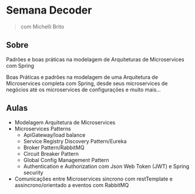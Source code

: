 # Semana Decoder

> com Michelli Brito

## Sobre

Padrões e boas práticas na modelagem de Arquiteturas de Microservices com Spring

Boas Práticas e padrões na modelagem de uma Arquitetura de Microservices completa com Spring, desde seus microservices de negócios até os microservices de configurações e muito mais...

## Aulas

- Modelagem Arquitetura de Microservices
- Microservices Patterns
  - ApiGateway/load balance
  - Service Registry Discovery Pattern/Eureka
  - Broker Pattern/RabbitMQ
  - Circuit Breaker Pattern
  - Global Config Management Pattern
  - Authentication e Authorization com Json Web Token (JWT) e Spring security
- Comunicações entre Microservices sincrono com restTemplate e assincrono/orientado a eventos com RabbitMQ
